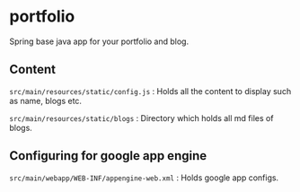# portfolio

Spring base java app for your portfolio and blog. 


## Content

```src/main/resources/static/config.js``` : Holds all the content to display such as name, blogs etc.

```src/main/resources/static/blogs``` : Directory which holds all md files of blogs.

## Configuring for google app engine

```src/main/webapp/WEB-INF/appengine-web.xml``` : Holds google app configs.